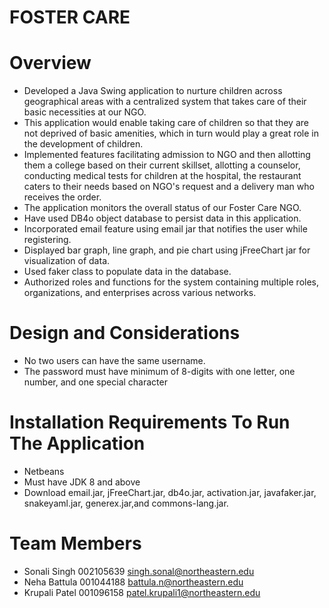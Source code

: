 # FOSTER CARE

# Overview

* Developed a Java Swing application to nurture children across geographical areas with a centralized system 
that takes care of their basic necessities at our NGO. 
* This application would enable taking care of children so that they are not deprived of basic amenities, which in turn
would play a great role in the development of children.
* Implemented features facilitating admission to NGO and then allotting them a college based on their current skillset, allotting a counselor, conducting medical tests for children at the hospital,
the restaurant caters to their needs based on NGO's request and a delivery man who receives the order.
* The application monitors the overall status of our Foster Care NGO.
* Have used DB4o object database to persist data in this application.
* Incorporated email feature using email jar that notifies the user while registering.
* Displayed bar graph, line graph, and pie chart using jFreeChart jar for visualization of data.
* Used faker class to populate data in the database.
* Authorized roles and functions for the system containing multiple roles, organizations, and enterprises across various
networks. 

# Design and Considerations

* No two users can have the same username.
* The password must have minimum of 8-digits with one letter, one number, and one special character

# Installation Requirements To Run The Application

* Netbeans
* Must have JDK 8 and above 
* Download email.jar, jFreeChart.jar, db4o.jar, activation.jar, javafaker.jar, snakeyaml.jar, generex.jar,and commons-lang.jar. 

# Team Members


* Sonali Singh  002105639 singh.sonal@northeastern.edu
* Neha Battula  001044188 battula.n@northeastern.edu
* Krupali Patel 001096158 patel.krupali1@northeastern.edu
